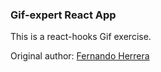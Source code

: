 ### Gif-expert React App
This is a react-hooks Gif exercise.

Original author: [Fernando Herrera](https://fernando-herrera.com/#/home)